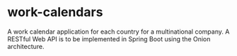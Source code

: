 # work-calendars
A work calendar application for each country for a multinational company. A RESTful Web API is to be implemented in Spring Boot using the Onion architecture.
